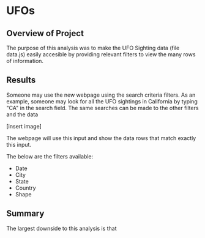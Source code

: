 # UFOs

## Overview of Project
The purpose of this analysis was to make the UFO Sighting data (file data.js) easily accesible by providing relevant filters to view the many rows of information. 

## Results
Someone may use the new webpage using the search criteria filters. As an example, someone may look for all the UFO sightings in California by typing "CA" in the search field. The same searches can be made to the other filters and the data 

[insert image]

The webpage will use this input and show the data rows that match exactly this input.

The below are the filters available:
 - Date
 - City
 - State
 - Country
 - Shape

## Summary
The largest downside to this analysis is that 
